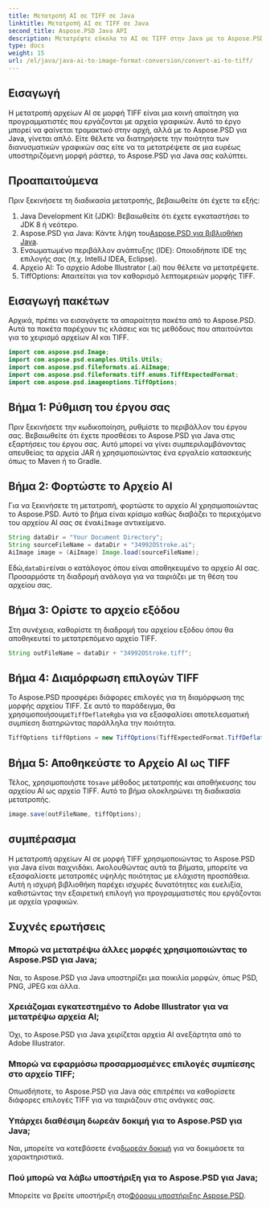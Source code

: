 ```yaml
---
title: Μετατροπή AI σε TIFF σε Java
linktitle: Μετατροπή AI σε TIFF σε Java
second_title: Aspose.PSD Java API
description: Μετατρέψτε εύκολα το AI σε TIFF στην Java με το Aspose.PSD. Οδηγός βήμα προς βήμα για προγραμματιστές. Περιλαμβάνονται αποσπάσματα λήψης, ρύθμισης και κώδικα.
type: docs
weight: 15
url: /el/java/java-ai-to-image-format-conversion/convert-ai-to-tiff/
---
```

## Εισαγωγή
Η μετατροπή αρχείων AI σε μορφή TIFF είναι μια κοινή απαίτηση για προγραμματιστές που εργάζονται με αρχεία γραφικών. Αυτό το έργο μπορεί να φαίνεται τρομακτικό στην αρχή, αλλά με το Aspose.PSD για Java, γίνεται απλό. Είτε θέλετε να διατηρήσετε την ποιότητα των διανυσματικών γραφικών σας είτε να τα μετατρέψετε σε μια ευρέως υποστηριζόμενη μορφή ράστερ, το Aspose.PSD για Java σας καλύπτει.
## Προαπαιτούμενα
Πριν ξεκινήσετε τη διαδικασία μετατροπής, βεβαιωθείτε ότι έχετε τα εξής:
1. Java Development Kit (JDK): Βεβαιωθείτε ότι έχετε εγκαταστήσει το JDK 8 ή νεότερο.
2.  Aspose.PSD για Java: Κάντε λήψη του[Aspose.PSD για βιβλιοθήκη Java](https://releases.aspose.com/psd/java/).
3. Ενσωματωμένο περιβάλλον ανάπτυξης (IDE): Οποιοδήποτε IDE της επιλογής σας (π.χ. IntelliJ IDEA, Eclipse).
4. Αρχείο AI: Το αρχείο Adobe Illustrator (.ai) που θέλετε να μετατρέψετε.
5. TiffOptions: Απαιτείται για τον καθορισμό λεπτομερειών μορφής TIFF.
## Εισαγωγή πακέτων
Αρχικά, πρέπει να εισαγάγετε τα απαραίτητα πακέτα από το Aspose.PSD. Αυτά τα πακέτα παρέχουν τις κλάσεις και τις μεθόδους που απαιτούνται για το χειρισμό αρχείων AI και TIFF.
```java
import com.aspose.psd.Image;
import com.aspose.psd.examples.Utils.Utils;
import com.aspose.psd.fileformats.ai.AiImage;
import com.aspose.psd.fileformats.tiff.enums.TiffExpectedFormat;
import com.aspose.psd.imageoptions.TiffOptions;
```
## Βήμα 1: Ρύθμιση του έργου σας
Πριν ξεκινήσετε την κωδικοποίηση, ρυθμίστε το περιβάλλον του έργου σας. Βεβαιωθείτε ότι έχετε προσθέσει το Aspose.PSD για Java στις εξαρτήσεις του έργου σας. Αυτό μπορεί να γίνει συμπεριλαμβάνοντας απευθείας τα αρχεία JAR ή χρησιμοποιώντας ένα εργαλείο κατασκευής όπως το Maven ή το Gradle.
## Βήμα 2: Φορτώστε το Αρχείο AI
 Για να ξεκινήσετε τη μετατροπή, φορτώστε το αρχείο AI χρησιμοποιώντας το Aspose.PSD. Αυτό το βήμα είναι κρίσιμο καθώς διαβάζει το περιεχόμενο του αρχείου AI σας σε ένα`AiImage` αντικείμενο.
```java
String dataDir = "Your Document Directory";
String sourceFileName = dataDir + "34992OStroke.ai";
AiImage image = (AiImage) Image.load(sourceFileName);
```
 Εδώ,`dataDir`είναι ο κατάλογος όπου είναι αποθηκευμένο το αρχείο AI σας. Προσαρμόστε τη διαδρομή ανάλογα για να ταιριάζει με τη θέση του αρχείου σας.
## Βήμα 3: Ορίστε το αρχείο εξόδου
Στη συνέχεια, καθορίστε τη διαδρομή του αρχείου εξόδου όπου θα αποθηκευτεί το μετατρεπόμενο αρχείο TIFF.
```java
String outFileName = dataDir + "34992OStroke.tiff";
```
## Βήμα 4: Διαμόρφωση επιλογών TIFF
 Το Aspose.PSD προσφέρει διάφορες επιλογές για τη διαμόρφωση της μορφής αρχείου TIFF. Σε αυτό το παράδειγμα, θα χρησιμοποιήσουμε`TiffDeflateRgba` για να εξασφαλίσει αποτελεσματική συμπίεση διατηρώντας παράλληλα την ποιότητα.
```java
TiffOptions tiffOptions = new TiffOptions(TiffExpectedFormat.TiffDeflateRgba);
```
## Βήμα 5: Αποθηκεύστε το Αρχείο AI ως TIFF
 Τέλος, χρησιμοποιήστε το`save` μέθοδος μετατροπής και αποθήκευσης του αρχείου AI ως αρχείο TIFF. Αυτό το βήμα ολοκληρώνει τη διαδικασία μετατροπής.
```java
image.save(outFileName, tiffOptions);
```

## συμπέρασμα
Η μετατροπή αρχείων AI σε μορφή TIFF χρησιμοποιώντας το Aspose.PSD για Java είναι παιχνιδάκι. Ακολουθώντας αυτά τα βήματα, μπορείτε να εξασφαλίσετε μετατροπές υψηλής ποιότητας με ελάχιστη προσπάθεια. Αυτή η ισχυρή βιβλιοθήκη παρέχει ισχυρές δυνατότητες και ευελιξία, καθιστώντας την εξαιρετική επιλογή για προγραμματιστές που εργάζονται με αρχεία γραφικών.
## Συχνές ερωτήσεις
### Μπορώ να μετατρέψω άλλες μορφές χρησιμοποιώντας το Aspose.PSD για Java;
Ναι, το Aspose.PSD για Java υποστηρίζει μια ποικιλία μορφών, όπως PSD, PNG, JPEG και άλλα.
### Χρειάζομαι εγκατεστημένο το Adobe Illustrator για να μετατρέψω αρχεία AI;
Όχι, το Aspose.PSD για Java χειρίζεται αρχεία AI ανεξάρτητα από το Adobe Illustrator.
### Μπορώ να εφαρμόσω προσαρμοσμένες επιλογές συμπίεσης στο αρχείο TIFF;
Οπωσδήποτε, το Aspose.PSD για Java σάς επιτρέπει να καθορίσετε διάφορες επιλογές TIFF για να ταιριάζουν στις ανάγκες σας.
### Υπάρχει διαθέσιμη δωρεάν δοκιμή για το Aspose.PSD για Java;
 Ναι, μπορείτε να κατεβάσετε ένα[δωρεάν δοκιμή](https://releases.aspose.com/) για να δοκιμάσετε τα χαρακτηριστικά.
### Πού μπορώ να λάβω υποστήριξη για το Aspose.PSD για Java;
 Μπορείτε να βρείτε υποστήριξη στο[Φόρουμ υποστήριξης Aspose.PSD](https://forum.aspose.com/c/psd/34).